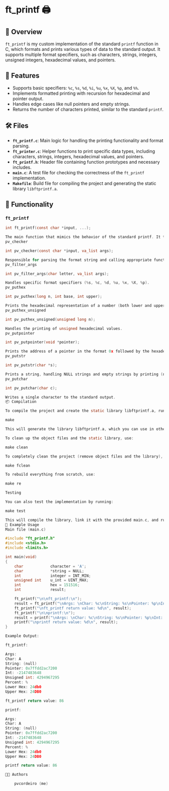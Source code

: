 # ft_printf 🖨️

## 📜 Overview

`ft_printf` is my custom implementation of the standard `printf` function in C, which formats and prints various types of data to the standard output. It supports multiple format specifiers, such as characters, strings, integers, unsigned integers, hexadecimal values, and pointers.

## 🔧 Features

- Supports basic specifiers: `%c`, `%s`, `%d`, `%i`, `%u`, `%x`, `%X`, `%p`, and `%%`.
- Implements formatted printing with recursion for hexadecimal and pointer output.
- Handles edge cases like null pointers and empty strings.
- Returns the number of characters printed, similar to the standard `printf`.

## 🛠️ Files

- **`ft_printf.c`**: Main logic for handling the printing functionality and format parsing.
- **`ft_printer.c`**: Helper functions to print specific data types, including characters, strings, integers, hexadecimal values, and pointers.
- **`ft_printf.h`**: Header file containing function prototypes and necessary includes.
- **`main.c`**: A test file for checking the correctness of the `ft_printf` implementation.
- **`Makefile`**: Build file for compiling the project and generating the static library `libftprintf.a`.

## 📑 Functionality

### `ft_printf`

```c
int	ft_printf(const char *input, ...);

The main function that mimics the behavior of the standard printf. It takes a format string and a variable number of arguments.
pv_checker

int	pv_checker(const char *input, va_list args);

Responsible for parsing the format string and calling appropriate functions based on the format specifiers.
pv_filter_args

int	pv_filter_args(char letter, va_list args);

Handles specific format specifiers (%s, %c, %d, %u, %x, %X, %p).
pv_puthex

int	pv_puthex(long n, int base, int upper);

Prints the hexadecimal representation of a number (both lower and upper case).
pv_puthex_unsigned

int	pv_puthex_unsigned(unsigned long n);

Handles the printing of unsigned hexadecimal values.
pv_putpointer

int	pv_putpointer(void *pointer);

Prints the address of a pointer in the format 0x followed by the hexadecimal value.
pv_putstr

int	pv_putstr(char *s);

Prints a string, handling NULL strings and empty strings by printing (null) or an empty string.
pv_putchar

int	pv_putchar(char c);

Writes a single character to the standard output.
📦 Compilation

To compile the project and create the static library libftprintf.a, run the following command:

make

This will generate the library libftprintf.a, which you can use in other projects.

To clean up the object files and the static library, use:

make clean

To completely clean the project (remove object files and the library), use:

make fclean

To rebuild everything from scratch, use:

make re

Testing

You can also test the implementation by running:

make test

This will compile the library, link it with the provided main.c, and run the tests.
📝 Example Usage
Main file (main.c)

#include "ft_printf.h"
#include <stdio.h>
#include <limits.h>

int	main(void)
{
	char			character = 'A';
	char			*string = NULL;
	int				integer = INT_MIN;
	unsigned int	u_int = UINT_MAX;
	int				hex = 151516;
	int				result;

	ft_printf("\n\nft_printf:\n");
	result = ft_printf("\nArgs: \nChar: %c\nString: %s\nPointer: %p\nInt: %d\nUnsigned int: %u\nPercent: %%\nLower Hex: %x\nUpper Hex: %X\n", character, string, &string, integer, u_int, hex, hex);
	ft_printf("\nft_printf return value: %d\n", result);
	ft_printf("\n\nprintf:\n");
	result = printf("\nArgs: \nChar: %c\nString: %s\nPointer: %p\nInt: %d\nUnsigned int: %u\nPercent: %%\nLower Hex: %x\nUpper Hex: %X\n", character, string, &string, integer, u_int, hex, hex);
	printf("\nprintf return value: %d\n", result);
}

Example Output:

ft_printf:

Args: 
Char: A
String: (null)
Pointer: 0x7ffdd2ac7200
Int: -2147483648
Unsigned int: 4294967295
Percent: %
Lower Hex: 24db0
Upper Hex: 24DB0

ft_printf return value: 86

printf:

Args: 
Char: A
String: (null)
Pointer: 0x7ffdd2ac7200
Int: -2147483648
Unsigned int: 4294967295
Percent: %
Lower Hex: 24db0
Upper Hex: 24DB0

printf return value: 86

👨‍💻 Authors

    pvcordeiro (me)
